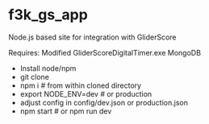 # f3k_gs_app
Node.js based site for integration with GliderScore

Requires:
Modified GliderScoreDigitalTimer.exe
MongoDB

- Install node/npm
- git clone
- npm i # from within cloned directory
- export NODE_ENV=dev # or production
- adjust config in config/dev.json or production.json
- npm start # or npm run dev

